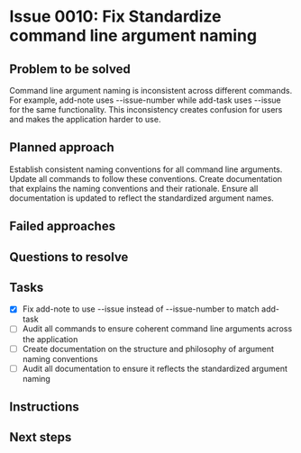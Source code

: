 # Issue 0010: Fix Standardize command line argument naming

## Problem to be solved
Command line argument naming is inconsistent across different commands. For example, add-note uses --issue-number while add-task uses --issue for the same functionality. This inconsistency creates confusion for users and makes the application harder to use.


## Planned approach
Establish consistent naming conventions for all command line arguments. Update all commands to follow these conventions. Create documentation that explains the naming conventions and their rationale. Ensure all documentation is updated to reflect the standardized argument names.


## Failed approaches


## Questions to resolve


## Tasks
- [x] Fix add-note to use --issue instead of --issue-number to match add-task
- [ ] Audit all commands to ensure coherent command line arguments across the application
- [ ] Create documentation on the structure and philosophy of argument naming conventions
- [ ] Audit all documentation to ensure it reflects the standardized argument naming

## Instructions


## Next steps

